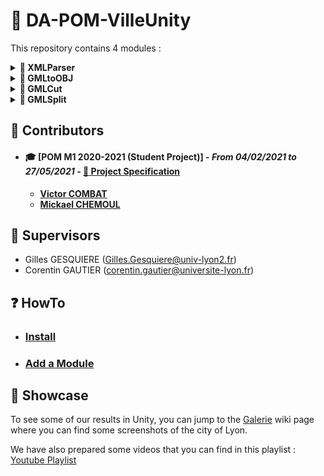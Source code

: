 # 🎉 DA-POM-VilleUnity

This repository contains 4 modules :

<!-- ======= XMLParser ======= -->
<details>
<summary> <b> 📌 XMLParser </b> </summary>
<br>

>This module parses a **CityGML** file and produces a data structure called **CityModel** representing the data of the file, i.e. information on semantics (RoofSurface, WallSurface, ...), geometries, textures among others.

<p align="right">
  <a href="src/Modules/XMLParser#readme"> 📝 See documentation (jump to README) </a>
</p>
<hr>
</details>

<!-- ======= GMLtoOBJ ======= -->
<details>
<summary> <b> 📌 GMLtoOBJ </b> </summary>
<br>

>This module can convert a **CityModel** (data structure obtained after parsing a **CityGML** file) to an [.OBJ](https://en.wikipedia.org/wiki/Wavefront_.obj_file) file format.
>
>Texture processing is supported through the creation of an [.MTL](https://fr.wikipedia.org/wiki/Material_Template_Library) file.
>
>* **More information about OBJ file format in wiki : [OBJ file format](https://github.com/VCityTeam/DA-POM-VilleUnity/wiki/OBJ_format)**
>* **More information about this module in wiki : [GMLtoOBJ](https://github.com/VCityTeam/DA-POM-VilleUnity/wiki/Module_GMLtoOBJ)**

<p align="right">
  <a href="src/Modules/GMLtoOBJ#readme"> 📝 See documentation (jump to README) </a>
</p>
<hr>
</details>

<!-- ======= GMLCut ======= -->
<details>
<summary> <b> 📌 GMLCut </b> </summary>
<br>

>This module slices CityGML data by 2 different ways :
>* Cut the **CityModel** data structure (obtained after parsing with **XMLParser**) into an **intermediate CityModel** representing the tile data, then converts it into an OBJ file with the **GMLtoOBJ module**. During the cut, buildings are assigned to the tile according to their center of gravity.
>* Cut the **input CityGML** file and produces an **output CityGML** file containing the information of the desired tile.
>
>**More information about this module in wiki : [GMLCut](https://github.com/VCityTeam/DA-POM-VilleUnity/wiki/Module_GMLCut)**

<p align="right">
  <a href="src/Modules/GMLCut#readme"> 📝 See documentation (jump to README) </a>
</p>
<hr>
</details>

<!-- ======= GMLSplit ======= -->
<details>
<summary> <b> 📌 GMLSplit </b> </summary>
<br>

>This module splits a **CityGML file** into several tiles, each tile will be an **.obj** file (with an associated **.mtl** file).
>
>It uses the [GMLCut](./src/Modules/GMLCut/) internally to cut tile by tile and produces **.obj** files with the [GMLtoOBJ](./src/Modules/GMLtoOBJ/) module.
>
>* **More information about this module in wiki : [GMLSplit](https://github.com/VCityTeam/DA-POM-VilleUnity/wiki/Module_GMLSplit)**

<p align="right">
  <a href="src/Modules/GMLSplit#readme"> 📝 See documentation (jump to README) </a>
</p>
<hr>
</details>

## 👷 Contributors

* #### 🎓 [POM M1 2020-2021 (Student Project)] - *From 04/02/2021 to 27/05/2021* - [:memo: Project Specification](https://github.com/VCityTeam/DA-POM-VilleUnity/blob/main/cdc_43_CHEMOUL_11500326_COMBAT_11608446.pdf)
  * **[Victor COMBAT](https://github.com/VictorCombat)**
  * **[Mickael CHEMOUL](https://github.com/MickaelCH)**

## 👮 Supervisors

* Gilles GESQUIERE (Gilles.Gesquiere@univ-lyon2.fr)
* Corentin GAUTIER (corentin.gautier@universite-lyon.fr)

## ❓ HowTo

* ### [Install](./documentation/HowTo/Install.md)
* ### [Add a Module](./documentation/HowTo/AddAModule.md)


## 🌟 Showcase

To see some of our results in Unity, you can jump to the [Galerie](https://github.com/VCityTeam/DA-POM-VilleUnity/wiki/Galerie) wiki page where you can find some screenshots of the city of Lyon.

We have also prepared some videos that you can find in this playlist : [Youtube Playlist](https://www.youtube.com/playlist?list=PLYhGJkXJhCpgmPOTuv7m638-VC7x7ILz_)
